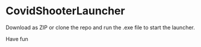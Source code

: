 # CovidShooterLauncher

Download as ZIP or clone the repo and run the .exe file to start the launcher.

Have fun
